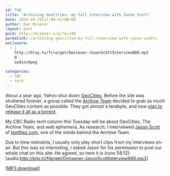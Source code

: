 ```yaml
---
id: 748
title: 'Archiving GeoCities: my full interview with Jason Scott'
date: 2010-10-29T17:04:41+00:00
author: Dan Misener
layout: post
guid: http://misener.org/?p=748
permalink: /archiving-geocities-my-full-interview-with-jason-scott/
enclosure:
  - |
    http://blip.tv/file/get/Dmisener-JasonScottInterview888.mp3
    0
    audio/mpeg
    
categories:
  - CBC
  - tech
---
```

About a year ago, Yahoo shut down [GeoCities](https://secure.wikimedia.org/wikipedia/en/wiki/GeoCities). Before the site was shuttered forever, a group called the [Archive Team](http://www.archiveteam.org/index.php?title=Main_Page) decided to grab as much GeoCities content as possible. They got almost a terabyte, and now [plan to release it all as a torrent](http://ascii.textfiles.com/archives/2720).

My CBC Radio tech column this Tuesday will be about GeoCities, The Archive Team, and web ephemera. As research, I interviewed [Jason Scott](https://secure.wikimedia.org/wikipedia/en/wiki/Jason_Scott_Sadofsky) of [textfiles.com](http://textfiles.com/), one of the minds behind the Archive Team.

Due to time restraints, I usually only play short clips from my interviews on-air. But this was so interesting, I asked Jason for his permission to post our whole chat on this site. He agreed, so here it is (runs 58:12): [audio:http://blip.tv/file/get/Dmisener-JasonScottInterview888.mp3] 

[[MP3 download](http://blip.tv/file/get/Dmisener-JasonScottInterview888.mp3)]
